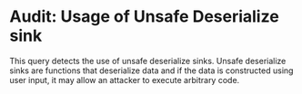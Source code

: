 # Audit: Usage of Unsafe Deserialize sink

This query detects the use of unsafe deserialize sinks. Unsafe deserialize sinks are functions that deserialize data and if the data is constructed using user input, it may allow an attacker to execute arbitrary code.
